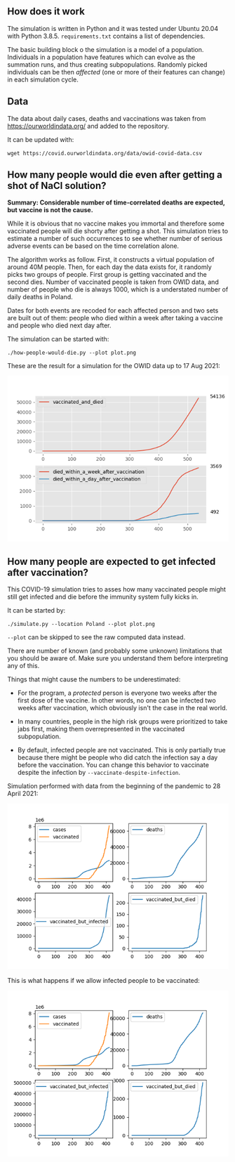 How does it work
----------------
The simulation is written in Python and it was tested under Ubuntu 20.04 with
Python 3.8.5. `requirements.txt` contains a list of dependencies.

The basic building block o the simulation is a model of a population.
Individuals in a population have features which can evolve as the summation
runs, and thus creating subpopulations. Randomly picked individuals can be then
_affected_ (one or more of their features can change) in each simulation cycle.


Data
----
The data about daily cases, deaths and vaccinations was taken from
https://ourworldindata.org/ and added to the repository.

It can be updated with:

```
wget https://covid.ourworldindata.org/data/owid-covid-data.csv
```


How many people would die even after getting a shot of NaCl solution?
---------------------------------------------------------------------
**Summary: Considerable number of time-correlated deaths are expected, but vaccine is not the cause.**

While it is obvious that no vaccine makes you immortal and therefore some
vaccinated people will die shorty after getting a shot. This simulation tries
to estimate a number of such occurrences to see whether number of serious
adverse events can be based on the time correlation alone.

The algorithm works as follow. First, it constructs a virtual population of around 40M
people. Then, for each day the data exists for, it randomly picks two groups of
people. First group is getting vaccinated and the second dies. Number of
vaccinated people is taken from OWID data, and number of people who die is
always 1000, which is a understated number of daily deaths in Poland.

Dates for both events are recoded for each affected person and two sets are
built out of them: people who died within a week after taking a vaccine and
people who died next day after.

The simulation can be started with:

```
./how-people-would-die.py --plot plot.png
```

These are the result for a simulation for the OWID data up to 17 Aug 2021:

![](plots/how-people-would-die.png)


How many people are expected to get infected after vaccination?
---------------------------------------------------------------
This COVID-19 simulation tries to asses how many vaccinated people might still
get infected and die before the immunity system fully kicks in.

It can be started by:

```
./simulate.py --location Poland --plot plot.png
```

`--plot` can be skipped to see the raw computed data instead.


There are number of known (and probably some unknown) limitations that you
should be aware of. Make sure you understand them before interpreting any of
this.

Things that might cause the numbers to be underestimated:

- For the program, a _protected_ person is everyone two weeks after the first
  dose of the vaccine. In other words, no one can be infected two weeks after
  vaccination, which obviously isn't the case in the real world.

- In many countries, people in the high risk groups were prioritized to take
  jabs first, making them overrepresented in the vaccinated subpopulation.

- By default, infected people are not vaccinated. This is only partially true
  because there might be people who did catch the infection say a day before
  the vaccination. You can change this behavior to vaccinate despite the 
  infection by `--vaccinate-despite-infection`.


Simulation performed with data from the beginning of the pandemic
to 28 April 2021:

![](plots/plot1.png)

This is what happens if we allow infected people to be vaccinated:

![](plots/plot2.png)


